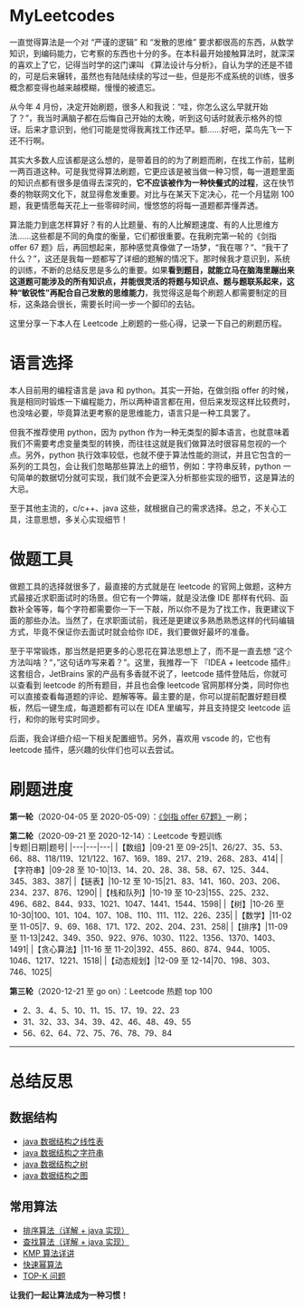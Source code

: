 # MyLeetcodes

一直觉得算法是一个对 “严谨的逻辑” 和 “发散的思维” 要求都很高的东西，从数学知识，到编码能力，它考察的东西也十分的多。在本科最开始接触算法时，就深深的喜欢上了它，记得当时学的这门课叫 《算法设计与分析》，自认为学的还是不错的，可是后来辗转，虽然也有陆陆续续的写过一些，但是形不成系统的训练，很多概念都变得也越来越模糊，慢慢的被遗忘。

从今年 4 月份，决定开始刷题，很多人和我说：“哇，你怎么这么早就开始了？”，我当时满脑子都在后悔自己开始的太晚，听到这句话时就表示格外的惊讶。后来才意识到，他们可能是觉得我离找工作还早。额......好吧，菜鸟先飞一下还不行啊。

其实大多数人应该都是这么想的，是带着目的的为了刷题而刷，在找工作前，猛刷一两百道这种。可是我觉得算法刷题，它更应该是被当做一种习惯，每一道题里面的知识点都有很多是值得去深究的，**它不应该被作为一种快餐式的过程**，这在快节奏的物联网文化下，就显得愈发重要。对比与在某天下定决心，花一个月猛刚 100 题，我更情愿每天花上一些零碎时间，慢悠悠的将每一道题都弄懂弄透。

算法能力到底怎样算好？有的人比题量、有的人比解题速度、有的人比思维方法......这些都是不同的角度的衡量，它们都很重要。在我刷完第一轮的《剑指 offer 67 题》后，再回想起来，那种感觉真像做了一场梦，“我在哪？”、“我干了什么？”，这还是我每一题都写了详细的题解的情况下。那时候我才意识到，系统的训练，不断的总结反思是多么的重要。如果**看到题目，就能立马在脑海里蹦出来这道题可能涉及的所有知识点，并能很灵活的将题与知识点、题与题联系起来，这种“敏锐性”再配合自己发散的思维能力**，我觉得这是每个刷题人都需要制定的目标，这条路会很长，需要长时间一步一个脚印的去钻。

这里分享一下本人在 Leetcode 上刷题的一些心得，记录一下自己的刷题历程。


# 语言选择

本人目前用的编程语言是 java 和 python。其实一开始，在做剑指 offer 的时候，我是相同时锻炼一下编程能力，所以两种语言都在用，但后来发现这样比较费时，也没啥必要，毕竟算法更考察的是思维能力，语言只是一种工具罢了。   

但我不推荐使用 python，因为 python 作为一种无类型的脚本语言，也就意味着我们不需要考虑变量类型的转换，而往往这就是我们做算法时很容易忽视的一个点。另外，python 执行效率较低，也就不便于算法性能的测试，并且它包含的一系列的工具包，会让我们忽略那些算法上的细节，例如：字符串反转，python 一句简单的数据切分就可实现，我们就不会更深入分析那些实现的细节，这是算法的大忌。

至于其他主流的，c/c++、java 这些，就根据自己的需求选择。总之，不关心工具，注意思想，多关心实现细节！


# 做题工具

做题工具的选择就很多了，最直接的方式就是在 leetcode 的官网上做题，这种方式最接近求职面试时的场景。但它有一个弊端，就是没法像 IDE 那样有代码、函数补全等等，每个字符都需要你一下一下敲，所以你不是为了找工作，我更建议下面的那些办法。当然了，在求职面试前，我还是更建议多熟悉熟悉这样的代码编辑方式，毕竟不保证你去面试时就会给你 IDE，我们要做好最坏的准备。

至于平常锻炼，那当然是把更多的心思花在算法思想上了，而不是一直去想 “这个方法叫啥？“，”这句话咋写来着？”。这里，我推荐一下 『IDEA + leetcode 插件』 这套组合，JetBrains 家的产品有多香就不说了，leetcode 插件登陆后，你就可以查看到 leetcode 的所有题目，并且也会像 leetcode 官网那样分类，同时你也可以直接查看每道题的评论、题解等等。最主要的是，你可以提前配置好题目模板，然后一键生成，每道题都有可以在 IDEA 里编写，并且支持提交 leetcode 运行，和你的账号实时同步。

后面，我会详细介绍一下相关配置细节。另外，喜欢用 vscode 的，它也有 leetcode 插件，感兴趣的伙伴们也可以去尝试。 

# 刷题进度

**第一轮**（2020-04-05 至 2020-05-09）：[《剑指 offer 67题》](http://www.thebetterkong.cn/2020/04/05/DataStructure-Algorithm/Finger-offer67/)一刷；    

**第二轮**（2020-09-21 至 2020-12-14）：Leetcode 专题训练    
|专题|日期|题号|
|---|---|---|
|【数组】|09-21 至 09-25|1、26/27、35、53、66、88、118/119、121/122、167、169、189、217、219、268、283、414|
|【字符串】|09-28 至 10-10|13、14、20、28、38、58、67、125、344、345、383、387|
|【链表】|10-12 至 10-15|21、83、141、160、203、206、234、237、876、1290|
|【栈和队列】|10-19 至 10-23|155、225、232、496、682、844、933、1021、1047、1441、1544、1598|
|【树】|10-26 至 10-30|100、101、104、107、108、110、111、112、226、235|
|【数学】|11-02 至 11-05|7、9、69、168、171、172、202、204、231、258|
|【排序】|11-09 至 11-13|242、349、350、922、976、1030、1122、1356、1370、1403、1491|
|【贪心算法】|11-16 至 11-20|392、455、860、874、944、1005、1046、1217、1221、1518|
|【动态规划】|12-09 至 12-14|70、198、303、746、1025|

**第三轮**（2020-12-21 至 go on）：Leetcode 热题 top 100   
- 2、3、4、5、10、11、15、17、19、22、23 
- 31、32、33、34、39、42、46、48、49、55
- 56、62、64、72、75、76、78、79、84


---


# 总结反思

## 数据结构

- [java 数据结构之线性表](http://www.thebetterkong.cn/2020/06/27/DataStructure-Algorithm/DataStructure-LinearList/)
- [java 数据结构之字符串](http://www.thebetterkong.cn/2020/07/02/DataStructure-Algorithm/DataStructure-String/)
- [java 数据结构之树](http://www.thebetterkong.cn/2020/07/09/DataStructure-Algorithm/DataStructure-Tree/)
- [java 数据结构之图](http://www.thebetterkong.cn/2020/09/09/DataStructure-Algorithm/DataStructure-Graph/)



## 常用算法

- [排序算法（详解 + java 实现）](http://www.thebetterkong.cn/2020/06/04/DataStructure-Algorithm/SortingAlgorithm/)
- [查找算法（详解 + java 实现）](http://www.thebetterkong.cn/2020/06/15/DataStructure-Algorithm/SearchingAlgorithm/)
- [KMP 算法详讲](http://www.thebetterkong.cn/2020/10/02/DataStructure-Algorithm/KMP-Algorithm/)
- [快速幂算法](http://www.thebetterkong.cn/2021/03/13/DataStructure-Algorithm/FastEponentiation-Algorithm/#more)
- [TOP-K 问题](http://www.thebetterkong.cn/2021/03/21/DataStructure-Algorithm/TOP-K/)



**让我们一起让算法成为一种习惯！**